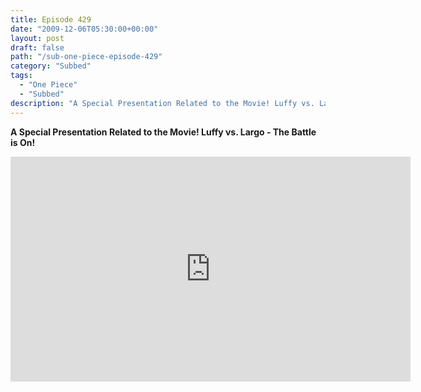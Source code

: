 ```yaml
---
title: Episode 429
date: "2009-12-06T05:30:00+00:00"
layout: post
draft: false
path: "/sub-one-piece-episode-429"
category: "Subbed"
tags:
  - "One Piece"
  - "Subbed"
description: "A Special Presentation Related to the Movie! Luffy vs. Largo - The Battle is On!"
---
```


**A Special Presentation Related to the Movie! Luffy vs. Largo - The Battle is On!**

<iframe width="640" height="360" src="https://www.rapidvideo.com/e/G0NO8FSKXW" frameborder="0" marginwidth=0 marginheight=0 scrolling=no allowfullscreen></iframe>

